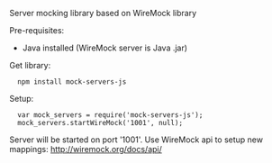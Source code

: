 Server mocking library based on WireMock library

Pre-requisites:
- Java installed (WireMock server is Java .jar)


Get library:
```
  npm install mock-servers-js
```

Setup:
```
  var mock_servers = require('mock-servers-js');
  mock_servers.startWireMock('1001', null);
```

Server will be started on port '1001'. Use WireMock api to setup new mappings:
http://wiremock.org/docs/api/
